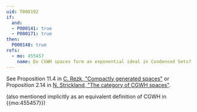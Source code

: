 ```yaml
---
uid: T000192
if:
  and:
  - P000141: true
  - P000171: true
then:
  P000148: true
refs:
  - mo: 455457
    name: Do CGWH spaces form an exponential ideal in Condensed Sets?
---
```


See Proposition 11.4 in [C. Rezk, "Compactly generated spaces"](https://ncatlab.org/nlab/files/Rezk_CompactlyGeneratedSpaces.pdf)
or Proposition 2.14 in [N. Strickland, "The category of CGWH spaces"](https://ncatlab.org/nlab/files/StricklandCGHWSpaces.pdf).

(also mentioned implicitly as an equivalent definition of CGWH in {{mo:455457}})
